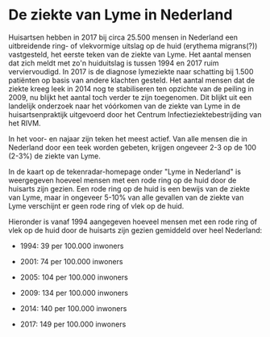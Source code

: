 # De ziekte van Lyme in Nederland
Huisartsen hebben in 2017 bij circa 25.500 mensen in Nederland een uitbreidende ring- of vlekvormige uitslag op de huid (erythema migrans(?)) vastgesteld, het eerste teken van de ziekte van Lyme. Het aantal mensen dat zich meldt met zo'n huiduitslag is tussen 1994 en 2017 ruim verviervoudigd. In 2017 is de diagnose lymeziekte naar schatting bij 1.500 patiënten op basis van andere klachten gesteld. Het aantal mensen dat de ziekte kreeg leek in 2014 nog te stabiliseren ten opzichte van de peiling in 2009, nu blijkt het aantal toch verder te zijn toegenomen. Dit blijkt uit een landelijk onderzoek naar het vóórkomen van de ziekte van Lyme in de huisartsenpraktijk uitgevoerd door het Centrum Infectieziektebestrijding van het RIVM.

In het voor- en najaar zijn teken het meest actief. Van alle mensen die in Nederland door een teek worden gebeten, krijgen ongeveer 2-3 op de 100 (2-3%) de ziekte van Lyme.
 
In de kaart op de tekenradar-homepage onder "Lyme in Nederland" is weergegeven hoeveel mensen met een rode ring op de huid door de huisarts zijn gezien. Een rode ring op de huid is een bewijs van de ziekte van Lyme, maar in ongeveer 5-10% van alle gevallen van de ziekte van Lyme verschijnt er geen rode ring of vlek op de huid.

Hieronder is vanaf 1994 aangegeven hoeveel mensen met een rode ring of vlek op de huid door de huisarts zijn gezien gemiddeld over heel Nederland:

- 1994:   39 per 100.000 inwoners

- 2001:   74 per 100.000 inwoners

- 2005: 104 per 100.000 inwoners

- 2009: 134 per 100.000 inwoners

- 2014: 140 per 100.000 inwoners

- 2017: 149 per 100.000 inwoners


